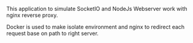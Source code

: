 This application to simulate SocketIO and NodeJs Webserver work with nginx reverse proxy.

Docker is used to make isolate environment and nginx to redirect each request base on path to right server.
